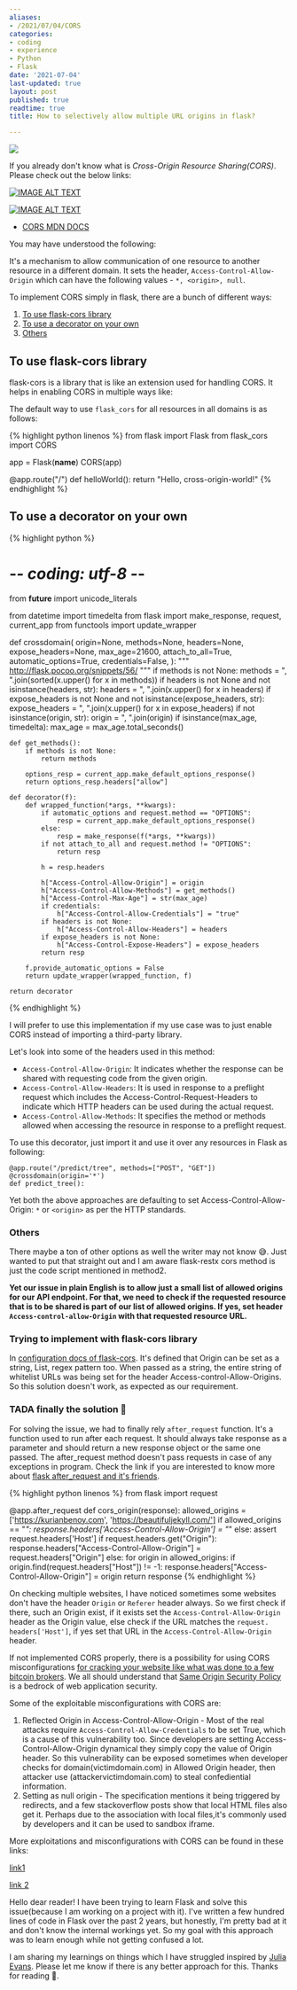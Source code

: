 ```yaml
---
aliases:
- /2021/07/04/CORS
categories:
- coding
- experience
- Python
- Flask
date: '2021-07-04'
last-updated: true
layout: post
published: true
readtime: true
title: How to selectively allow multiple URL origins in flask?

---
```


![](/posts/images/CORSsharing960.jpg)

If you already don't know what is *Cross-Origin Resource Sharing(CORS)*. Please check out the below links:

[![IMAGE ALT TEXT](http://img.youtube.com/vi/Ka8vG5miErk/0.jpg)](http://www.youtube.com/watch?v=Ka8vG5miErk "Video Title")

[![IMAGE ALT TEXT](http://img.youtube.com/vi/tcLW5d0KAYE/0.jpg)](http://www.youtube.com/watch?v=tcLW5d0KAYE "Video Title")

- [CORS MDN DOCS](https://developer.mozilla.org/en-US/docs/Web/HTTP/CORS)

You may have understood the following:

It's a mechanism to allow communication of one resource to another resource in a different domain. It sets the header, `Access-Control-Allow-Origin`
which can have the following values - `*, <origin>, null`.

To implement CORS simply in flask, there are a bunch of different ways:

1. [To use flask-cors library](#to-use-flask-cors-library)
2. [To use a decorator on your own](#to-use-a-decorator-on-your-own)
3. [Others](#others)

## To use flask-cors library

flask-cors is a library that is like an extension used for handling CORS. It helps in enabling CORS in multiple ways like:

The default way to use `flask_cors` for all resources in all domains is as follows:

{% highlight python linenos %}
from flask import Flask
from flask_cors import CORS

app = Flask(__name__)
CORS(app)

@app.route("/")
def helloWorld():
  return "Hello, cross-origin-world!"
{% endhighlight %}


## To use a decorator on your own

{% highlight python %}
# -*- coding: utf-8 -*-
from __future__ import unicode_literals

from datetime import timedelta
from flask import make_response, request, current_app
from functools import update_wrapper


def crossdomain(
    origin=None,
    methods=None,
    headers=None,
    expose_headers=None,
    max_age=21600,
    attach_to_all=True,
    automatic_options=True,
    credentials=False,
):
    """
    http://flask.pocoo.org/snippets/56/
    """
    if methods is not None:
        methods = ", ".join(sorted(x.upper() for x in methods))
    if headers is not None and not isinstance(headers, str):
        headers = ", ".join(x.upper() for x in headers)
    if expose_headers is not None and not isinstance(expose_headers, str):
        expose_headers = ", ".join(x.upper() for x in expose_headers)
    if not isinstance(origin, str):
        origin = ", ".join(origin)
    if isinstance(max_age, timedelta):
        max_age = max_age.total_seconds()

    def get_methods():
        if methods is not None:
            return methods

        options_resp = current_app.make_default_options_response()
        return options_resp.headers["allow"]

    def decorator(f):
        def wrapped_function(*args, **kwargs):
            if automatic_options and request.method == "OPTIONS":
                resp = current_app.make_default_options_response()
            else:
                resp = make_response(f(*args, **kwargs))
            if not attach_to_all and request.method != "OPTIONS":
                return resp

            h = resp.headers

            h["Access-Control-Allow-Origin"] = origin
            h["Access-Control-Allow-Methods"] = get_methods()
            h["Access-Control-Max-Age"] = str(max_age)
            if credentials:
                h["Access-Control-Allow-Credentials"] = "true"
            if headers is not None:
                h["Access-Control-Allow-Headers"] = headers
            if expose_headers is not None:
                h["Access-Control-Expose-Headers"] = expose_headers
            return resp

        f.provide_automatic_options = False
        return update_wrapper(wrapped_function, f)

    return decorator
{% endhighlight %}

I will prefer to use this implementation if my use case was to just enable CORS instead 
of importing a third-party library. 

Let's look into some of the headers used in this method:

- `Access-Control-Allow-Origin`: It indicates whether the response can be shared with requesting code from the given origin.
- `Access-Control-Allow-Headers`: It is used in response to a preflight request which includes the Access-Control-Request-Headers to indicate which HTTP headers can be used during the actual request.
- `Access-Control-Allow-Methods`: It specifies the method or methods allowed when accessing the resource in response to a preflight request.

To use this decorator, just import it and use it over any resources in Flask as following:

```
@app.route("/predict/tree", methods=["POST", "GET"])
@crossdomain(origin='*')
def predict_tree():
```

Yet both the above approaches are defaulting to set Access-Control-Allow-Origin: `*` or `<origin>` as per the HTTP standards.

### Others

There maybe a ton of other options as well the writer may not know 😅. Just wanted to put that straight out and I am aware flask-restx cors method is
just the code script mentioned in method2.

**Yet our issue in plain English is to allow just a small list of allowed origins for our API endpoint. For that, we need to check if the requested resource that is to be
shared is part of our list of allowed origins. If yes, set header `Access-control-allow-Origin` with that requested resource URL.**

### Trying to implement with flask-cors library

In [configuration docs of flask-cors](https://flask-cors.readthedocs.io/en/latest/configuration.html). It's defined that Origin can be set as a string,
List, regex pattern too. When passed as a string, the entire string of whitelist URLs was being set for the header Access-control-Allow-Origins. So this
solution doesn't work, as expected as our requirement.

### TADA finally the solution 🤗

For solving the issue, we had to finally rely `after_request` function. It's a function used to run after each request. It should always
take response as a parameter and should return a new response object or the same one passed. The after_request method doesn't pass requests
in case of any exceptions in program. Check the link if you are interested to know more about [flask after_request and it's friends](https://pythonise.com/series/learning-flask/python-before-after-request).

{% highlight python linenos %}
from flask import request

@app.after_request
def cors_origin(response):
    allowed_origins = ['https://kurianbenoy.com', 'https://beautifuljekyll.com/']
    if allowed_origins == "*":
        response.headers['Access-Control-Allow-Origin'] = "*"
    else:
        assert request.headers['Host']
        if request.headers.get("Origin"):
            response.headers["Access-Control-Allow-Origin"]  = request.headers["Origin"]
        else:
            for origin in allowed_origins:
                if origin.find(request.headers["Host"]) != -1:
                    response.headers["Access-Control-Allow-Origin"] = origin
    return response
{% endhighlight %}

On checking multiple websites, I have noticed sometimes some websites don't have the header `Origin` or `Referer` header always. So we first check if there, such
an Origin exist, if it exists set the `Access-Control-Allow-Origin` header as the Origin value, else check if the URL matches the `request. headers['Host']`,
if yes set that URL in the `Access-Control-Allow-Origin` header.

If not implemented CORS properly, there is a possibility for using CORS misconfigurations [for cracking your website like
what was done to a few bitcoin brokers](https://portswigger.net/research/exploiting-cors-misconfigurations-for-bitcoins-and-bounties).
We all should understand that [Same Origin Security Policy](https://tools.ietf.org/html/rfc6454) is a bedrock of web application security.

Some of the exploitable misconfigurations with CORS are:

1. Reflected Origin in Access-Control-Allow-Origin - Most of the real attacks require `Access-Control-Allow-Credentials` to be set True, which is a cause
of this vulnerability too. Since developers are setting Access-Control-Allow-Origin dynamical they simply copy the value of Origin header. So this vulnerability
can be exposed sometimes when developer checks for domain(victimdomain.com) in Allowed Origin header, then attacker use (attackervictimdomain.com) to steal confediential information.
2. Setting as null origin - The specification mentions it being triggered by redirects, and a few stackoverflow posts show that local HTML files also get it. Perhaps due to the association with local files,it's commonly used by developers and it can be used to sandbox iframe.

More exploitations and misconfigurations with CORS can be found in these links:

[link1](https://book.hacktricks.xyz/pentesting-web/cors-bypass)

[link 2](https://portswigger.net/research/exploiting-cors-misconfigurations-for-bitcoins-and-bounties)


Hello dear reader! I have been trying to learn Flask and solve this issue(because I am working on a project with it). I've written a few hundred
lines of code in Flask over the past 2 years, but honestly, I'm pretty bad at it and don't know the internal workings yet. So my goal with this
approach was to learn enough while not getting confused a lot. 

I am sharing my learnings on things which I have struggled inspired by [Julia Evans](https://jvns.ca/blog/2021/05/24/blog-about-what-you-ve-struggled-with/). 
Please let me know if there is any better approach for this. Thanks for reading 🙏.
